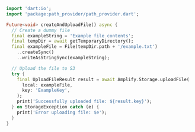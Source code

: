 <inline-fragment platform="flutter" src="~/lib/storage/fragments/flutter/path-provider.md"></inline-fragment>

```dart
import 'dart:io';
import 'package:path_provider/path_provider.dart';

Future<void> createAndUploadFile() async {
  // Create a dummy file
  final exampleString = 'Example file contents';
  final tempDir = await getTemporaryDirectory();
  final exampleFile = File(tempDir.path + '/example.txt')
    ..createSync()
    ..writeAsStringSync(exampleString);

  // Upload the file to S3
  try {
    final UploadFileResult result = await Amplify.Storage.uploadFile(
      local: exampleFile,
      key: 'ExampleKey',
    );
    print('Successfully uploaded file: ${result.key}');
  } on StorageException catch (e) {
    print('Error uploading file: $e');
  }
}
```